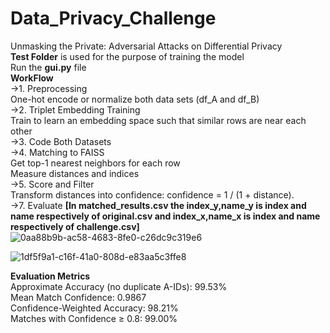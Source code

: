 # Data_Privacy_Challenge
Unmasking the Private: Adversarial Attacks on Differential Privacy<br>
**Test Folder** is used for the purpose of training the model<br>
Run the **gui.py** file<br>
**WorkFlow**<br>
->1. Preprocessing<br>
One-hot encode or normalize both data sets (df_A and df_B)<br>
->2. Triplet Embedding Training<br>
Train to learn an embedding space such that similar rows are near each other<br>
->3. Code Both Datasets<br>
->4. Matching to FAISS<br>
Get top-1 nearest neighbors for each row<br>
Measure distances and indices<br>
->5. Score and Filter<br>
Transform distances into confidence: confidence = 1 / (1 + distance).<br>
->7. Evaluate **[In matched_results.csv the index_y,name_y is index and name respectively of original.csv and index_x,name_x is index and name respectively of challenge.csv]**
<br>
![0aa88b9b-ac58-4683-8fe0-c26dc9c319e6](https://github.com/user-attachments/assets/0fd4099e-4877-4170-bcd0-f8df5328fe37)

![1df5f9a1-c16f-41a0-808d-e83aa5c3ffe8](https://github.com/user-attachments/assets/908a3eb4-dcf9-47b6-9b01-4fcdef46571d)

**Evaluation Metrics**<br>
Approximate Accuracy (no duplicate A-IDs): 99.53%<br>
Mean Match Confidence: 0.9867<br>
Confidence-Weighted Accuracy: 98.21%<br>
Matches with Confidence ≥ 0.8: 99.00%<br>
